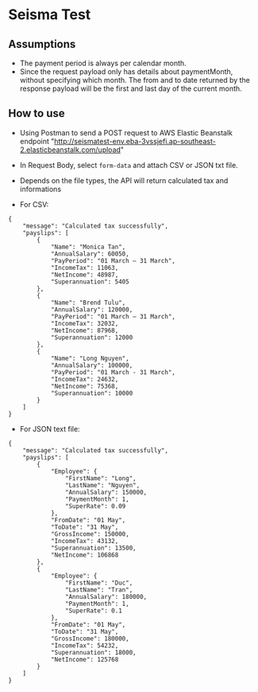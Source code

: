 # Seisma Test

## Assumptions
- The payment period is always per calendar month.
- Since the request payload only has details about paymentMonth, without specifying which month. The from and to date returned by the response payload will be the first and last day of the current month.

## How to use
- Using Postman to send a POST request to AWS Elastic Beanstalk endpoint "http://seismatest-env.eba-3vssjefi.ap-southeast-2.elasticbeanstalk.com/upload"
- In Request Body, select `form-data` and attach CSV or JSON txt file.
- Depends on the file types, the API will return calculated tax and informations

- For CSV: 
```
{
    "message": "Calculated tax successfully",
    "payslips": [
        {
            "Name": "Monica Tan",
            "AnnualSalary": 60050,
            "PayPeriod": "01 March – 31 March",
            "IncomeTax": 11063,
            "NetIncome": 48987,
            "Superannuation": 5405
        },
        {
            "Name": "Brend Tulu",
            "AnnualSalary": 120000,
            "PayPeriod": "01 March – 31 March",
            "IncomeTax": 32032,
            "NetIncome": 87968,
            "Superannuation": 12000
        },
        {
            "Name": "Long Nguyen",
            "AnnualSalary": 100000,
            "PayPeriod": "01 March - 31 March",
            "IncomeTax": 24632,
            "NetIncome": 75368,
            "Superannuation": 10000
        }
    ]
}
```

- For JSON text file:
```
{
    "message": "Calculated tax successfully",
    "payslips": [
        {
            "Employee": {
                "FirstName": "Long",
                "LastName": "Nguyen",
                "AnnualSalary": 150000,
                "PaymentMonth": 1,
                "SuperRate": 0.09
            },
            "FromDate": "01 May",
            "ToDate": "31 May",
            "GrossIncome": 150000,
            "IncomeTax": 43132,
            "Superannuation": 13500,
            "NetIncome": 106868
        },
        {
            "Employee": {
                "FirstName": "Duc",
                "LastName": "Tran",
                "AnnualSalary": 180000,
                "PaymentMonth": 1,
                "SuperRate": 0.1
            },
            "FromDate": "01 May",
            "ToDate": "31 May",
            "GrossIncome": 180000,
            "IncomeTax": 54232,
            "Superannuation": 18000,
            "NetIncome": 125768
        }
    ]
}
```
